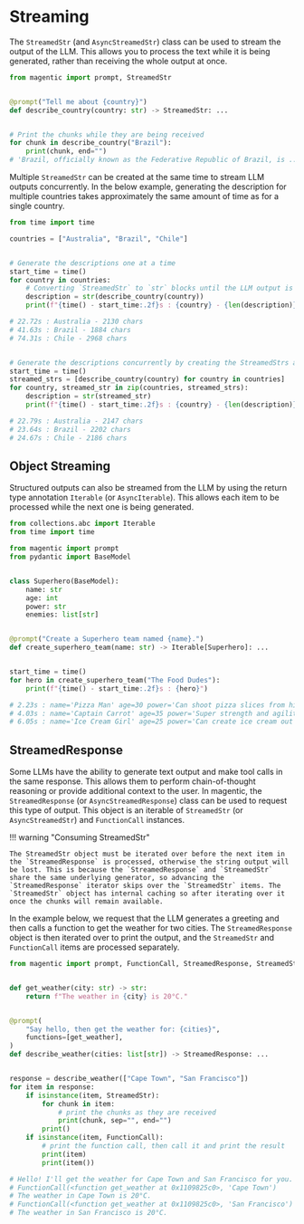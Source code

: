 # Streaming

The `StreamedStr` (and `AsyncStreamedStr`) class can be used to stream the output of the LLM. This allows you to process the text while it is being generated, rather than receiving the whole output at once.

```python
from magentic import prompt, StreamedStr


@prompt("Tell me about {country}")
def describe_country(country: str) -> StreamedStr: ...


# Print the chunks while they are being received
for chunk in describe_country("Brazil"):
    print(chunk, end="")
# 'Brazil, officially known as the Federative Republic of Brazil, is ...'
```

Multiple `StreamedStr` can be created at the same time to stream LLM outputs concurrently. In the below example, generating the description for multiple countries takes approximately the same amount of time as for a single country.

```python
from time import time

countries = ["Australia", "Brazil", "Chile"]


# Generate the descriptions one at a time
start_time = time()
for country in countries:
    # Converting `StreamedStr` to `str` blocks until the LLM output is fully generated
    description = str(describe_country(country))
    print(f"{time() - start_time:.2f}s : {country} - {len(description)} chars")

# 22.72s : Australia - 2130 chars
# 41.63s : Brazil - 1884 chars
# 74.31s : Chile - 2968 chars


# Generate the descriptions concurrently by creating the StreamedStrs at the same time
start_time = time()
streamed_strs = [describe_country(country) for country in countries]
for country, streamed_str in zip(countries, streamed_strs):
    description = str(streamed_str)
    print(f"{time() - start_time:.2f}s : {country} - {len(description)} chars")

# 22.79s : Australia - 2147 chars
# 23.64s : Brazil - 2202 chars
# 24.67s : Chile - 2186 chars
```

## Object Streaming

Structured outputs can also be streamed from the LLM by using the return type annotation `Iterable` (or `AsyncIterable`). This allows each item to be processed while the next one is being generated.

```python
from collections.abc import Iterable
from time import time

from magentic import prompt
from pydantic import BaseModel


class Superhero(BaseModel):
    name: str
    age: int
    power: str
    enemies: list[str]


@prompt("Create a Superhero team named {name}.")
def create_superhero_team(name: str) -> Iterable[Superhero]: ...


start_time = time()
for hero in create_superhero_team("The Food Dudes"):
    print(f"{time() - start_time:.2f}s : {hero}")

# 2.23s : name='Pizza Man' age=30 power='Can shoot pizza slices from his hands' enemies=['The Hungry Horde', 'The Junk Food Gang']
# 4.03s : name='Captain Carrot' age=35 power='Super strength and agility from eating carrots' enemies=['The Sugar Squad', 'The Greasy Gang']
# 6.05s : name='Ice Cream Girl' age=25 power='Can create ice cream out of thin air' enemies=['The Hot Sauce Squad', 'The Healthy Eaters']
```

## StreamedResponse

Some LLMs have the ability to generate text output and make tool calls in the same response. This allows them to perform chain-of-thought reasoning or provide additional context to the user. In magentic, the `StreamedResponse` (or `AsyncStreamedResponse`) class can be used to request this type of output. This object is an iterable of `StreamedStr` (or `AsyncStreamedStr`) and `FunctionCall` instances.

!!! warning "Consuming StreamedStr"

    The StreamedStr object must be iterated over before the next item in the `StreamedResponse` is processed, otherwise the string output will be lost. This is because the `StreamedResponse` and `StreamedStr` share the same underlying generator, so advancing the `StreamedResponse` iterator skips over the `StreamedStr` items. The `StreamedStr` object has internal caching so after iterating over it once the chunks will remain available.

In the example below, we request that the LLM generates a greeting and then calls a function to get the weather for two cities. The `StreamedResponse` object is then iterated over to print the output, and the `StreamedStr` and `FunctionCall` items are processed separately.

```python
from magentic import prompt, FunctionCall, StreamedResponse, StreamedStr


def get_weather(city: str) -> str:
    return f"The weather in {city} is 20°C."


@prompt(
    "Say hello, then get the weather for: {cities}",
    functions=[get_weather],
)
def describe_weather(cities: list[str]) -> StreamedResponse: ...


response = describe_weather(["Cape Town", "San Francisco"])
for item in response:
    if isinstance(item, StreamedStr):
        for chunk in item:
            # print the chunks as they are received
            print(chunk, sep="", end="")
        print()
    if isinstance(item, FunctionCall):
        # print the function call, then call it and print the result
        print(item)
        print(item())

# Hello! I'll get the weather for Cape Town and San Francisco for you.
# FunctionCall(<function get_weather at 0x1109825c0>, 'Cape Town')
# The weather in Cape Town is 20°C.
# FunctionCall(<function get_weather at 0x1109825c0>, 'San Francisco')
# The weather in San Francisco is 20°C.
```
